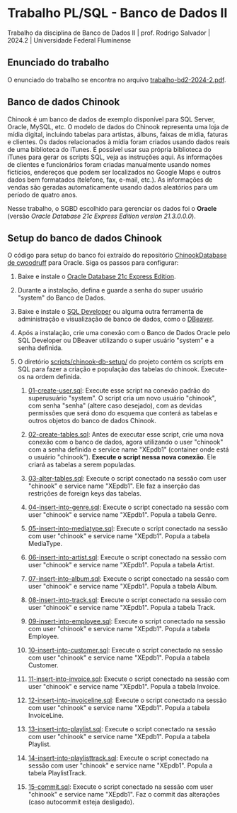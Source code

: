 # Trabalho PL/SQL - Banco de Dados II
Trabalho da disciplina de Banco de Dados II | prof. Rodrigo Salvador | 2024.2 | Universidade Federal Fluminense

## Enunciado do trabalho
O enunciado do trabalho se encontra no arquivo [trabalho-bd2-2024-2.pdf](https://github.com/LuizWillner/TrabalhoBancoDeDados2/blob/main/trabalho-bd2-2024-2.pdf).


## Banco de dados Chinook
Chinook é um banco de dados de exemplo disponível para SQL Server, Oracle, MySQL, etc. O modelo de dados do Chinook representa uma loja de mídia digital, incluindo tabelas para artistas, álbuns, faixas de mídia, faturas e clientes. Os dados relacionados à mídia foram criados usando dados reais de uma biblioteca do iTunes. É possível usar sua própria biblioteca do iTunes para gerar os scripts SQL, veja as instruções aqui. As informações de clientes e funcionários foram criadas manualmente usando nomes fictícios, endereços que podem ser localizados no Google Maps e outros dados bem formatados (telefone, fax, e-mail, etc.). As informações de vendas são geradas automaticamente usando dados aleatórios para um período de quatro anos.

Nesse trabalho, o SGBD escolhido para gerenciar os dados foi o **Oracle** (versão _Oracle Database 21c Express Edition version 21.3.0.0.0_).

## Setup do banco de dados Chinook
O código para setup do banco foi extraído do repositório [ChinookDatabase de cwoodruff](https://github.com/cwoodruff/ChinookDatabase/blob/master/Scripts/Chinook_Oracle.sql) para Oracle. Siga os passos para configurar:

1. Baixe e instale o [Oracle Database 21c Express Edition](https://www.oracle.com/br/database/technologies/xe-downloads.html).

2. Durante a instalação, defina e guarde a senha do super usuário "system" do Banco de Dados.

3. Baixe e instale o [SQL Developer](https://www.oracle.com/database/sqldeveloper/technologies/download/) ou alguma outra ferramenta de administração e visualização de banco de dados, como o [DBeaver](https://dbeaver.io/download/).

4. Após a instalação, crie uma conexão com o Banco de Dados Oracle pelo SQL Developer ou DBeaver utilizando o super usuário "system" e a senha definida.

5. O diretório [scripts/chinook-db-setup/](https://github.com/LuizWillner/TrabalhoBancoDeDados2/tree/main/scripts/chinook-db-setup) do projeto contém os scripts em SQL para fazer a criação e população das tabelas do chinook. Execute-os na ordem definida.

    1. [01-create-user.sql](https://github.com/LuizWillner/TrabalhoBancoDeDados2/blob/main/scripts/chinook-db-setup/01-create-user.sql): Execute esse script na conexão padrão do superusuário "system". O script cria um novo usuário "chinook", com senha "senha" (altere caso desejado), com as devidas permissões que será dono do esquema que conterá as tabelas e outros objetos do banco de dados Chinook.

    2. [02-create-tables.sql](https://github.com/LuizWillner/TrabalhoBancoDeDados2/blob/main/scripts/chinook-db-setup/02-create-tables.sql): Antes de executar esse script, crie uma nova conexão com o banco de dados, agora utilizando o user "chinook" com a senha definida e service name "XEpdb1" (container onde está o usuário "chinook"). **Execute o script nessa nova conexão**. Ele criará as tabelas a serem populadas.

    3. [03-alter-tables.sql](https://github.com/LuizWillner/TrabalhoBancoDeDados2/blob/main/scripts/chinook-db-setup/03-alter-tables.sql): Execute o script conectado na sessão com user "chinook" e service name "XEpdb1". Ele faz a inserção das restrições de foreign keys das tabelas.

    4. [04-insert-into-genre.sql](https://github.com/LuizWillner/TrabalhoBancoDeDados2/blob/main/scripts/chinook-db-setup/04-insert-into-genre.sql): Execute o script conectado na sessão com user "chinook" e service name "XEpdb1". Popula a tabela Genre.

    5. [05-insert-into-mediatype.sql](https://github.com/LuizWillner/TrabalhoBancoDeDados2/blob/main/scripts/chinook-db-setup/05-insert-into-mediatype.sql): Execute o script conectado na sessão com user "chinook" e service name "XEpdb1". Popula a tabela MediaType.

    6. [06-insert-into-artist.sql](https://github.com/LuizWillner/TrabalhoBancoDeDados2/blob/main/scripts/chinook-db-setup/06-insert-into-artist.sql): Execute o script conectado na sessão com user "chinook" e service name "XEpdb1". Popula a tabela Artist.

    7. [07-insert-into-album.sql](https://github.com/LuizWillner/TrabalhoBancoDeDados2/blob/main/scripts/chinook-db-setup/07-insert-into-album.sql): Execute o script conectado na sessão com user "chinook" e service name "XEpdb1". Popula a tabela Album.

    8. [08-insert-into-track.sql](https://github.com/LuizWillner/TrabalhoBancoDeDados2/blob/main/scripts/chinook-db-setup/08-insert-into-track.sql): Execute o script conectado na sessão com user "chinook" e service name "XEpdb1". Popula a tabela Track.

    9. [09-insert-into-employee.sql](https://github.com/LuizWillner/TrabalhoBancoDeDados2/blob/main/scripts/chinook-db-setup/09-insert-into-employee.sql): Execute o script conectado na sessão com user "chinook" e service name "XEpdb1". Popula a tabela Employee.

    10. [10-insert-into-customer.sql](https://github.com/LuizWillner/TrabalhoBancoDeDados2/blob/main/scripts/chinook-db-setup/10-insert-into-customer.sql): Execute o script conectado na sessão com user "chinook" e service name "XEpdb1". Popula a tabela Customer.

    11. [11-insert-into-invoice.sql](https://github.com/LuizWillner/TrabalhoBancoDeDados2/blob/main/scripts/chinook-db-setup/11-insert-into-invoice.sql): Execute o script conectado na sessão com user "chinook" e service name "XEpdb1". Popula a tabela Invoice.

    12. [12-insert-into-invoiceline.sql](https://github.com/LuizWillner/TrabalhoBancoDeDados2/blob/main/scripts/chinook-db-setup/12-insert-into-invoiceline.sql): Execute o script conectado na sessão com user "chinook" e service name "XEpdb1". Popula a tabela InvoiceLine.

    13. [13-insert-into-playlist.sql](https://github.com/LuizWillner/TrabalhoBancoDeDados2/blob/main/scripts/chinook-db-setup/13-insert-into-playlist.sql): Execute o script conectado na sessão com user "chinook" e service name "XEpdb1". Popula a tabela Playlist.

    14. [14-insert-into-playlisttrack.sql](https://github.com/LuizWillner/TrabalhoBancoDeDados2/blob/main/scripts/chinook-db-setup/14-insert-into-playlisttrack.sql): Execute o script conectado na sessão com user "chinook" e service name "XEpdb1". Popula a tabela PlaylistTrack.

    15. [15-commit.sql](https://github.com/LuizWillner/TrabalhoBancoDeDados2/blob/main/scripts/chinook-db-setup/15-commit.sql): Execute o script conectado na sessão com user "chinook" e service name "XEpdb1". Faz o commit das alterações (caso autocommit esteja desligado).